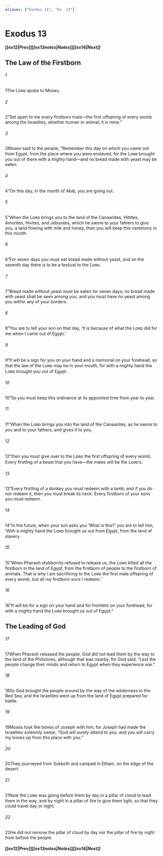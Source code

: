 ```yaml
---
aliases: ["Exodus 13", "Ex. 13"]
---
```

# Exodus 13
##### <span class=arrow-left></span>[[ex12|Prev]]<span class=navigation-separator></span>[[ex13notes|Notes]]<span class=navigation-separator></span>[[ex14|Next]]<span class=arrow-right></span>
## The Law of the Firstborn
###### 1
<span class=verse-first>1</span>The Lᴏʀᴅ spoke to Moses,
###### 2
<span class=verse-body>2</span>“Set apart to me every firstborn male—the first offspring of every womb among the Israelites, whether human or animal; it is mine.”
<div class=paragraph-break></div>

###### 3
<span class=verse-first>3</span>Moses said to the people, “Remember this day on which you came out from Egypt, from the place where you were enslaved, for the Lᴏʀᴅ brought you out of there with a mighty hand—and no bread made with yeast may be eaten.
###### 4
<span class=verse-body>4</span>“On this day, in the month of Abib, you are going out.
###### 5
<span class=verse-body>5</span>“When the Lᴏʀᴅ brings you to the land of the Canaanites, Hittites, Amorites, Hivites, and Jebusites, which he swore to your fathers to give you, a land flowing with milk and honey, then you will keep this ceremony in this month.
###### 6
<span class=verse-body>6</span>“For seven days you must eat bread made without yeast, and on the seventh day there is to be a festival to the Lᴏʀᴅ.
###### 7
<span class=verse-body>7</span>“Bread made without yeast must be eaten for seven days; no bread made with yeast shall be seen among you, and you must have no yeast among you within any of your borders.
###### 8
<span class=verse-body>8</span>“You are to tell your son on that day, ‘It is because of what the Lᴏʀᴅ did for me when I came out of Egypt.’
###### 9
<span class=verse-body>9</span>“It will be a sign for you on your hand and a memorial on your forehead, so that the law of the Lᴏʀᴅ may be in your mouth, for with a mighty hand the Lᴏʀᴅ brought you out of Egypt.
###### 10
<span class=verse-body>10</span>“So you must keep this ordinance at its appointed time from year to year.
<div class=paragraph-break></div>

###### 11
<span class=verse-first>11</span>“When the Lᴏʀᴅ brings you into the land of the Canaanites, as he swore to you and to your fathers, and gives it to you,
###### 12
<span class=verse-body>12</span>“then you must give over to the Lᴏʀᴅ the first offspring of every womb. Every firstling of a beast that you have—the males will be the Lᴏʀᴅ’s.
###### 13
<span class=verse-body>13</span>“Every firstling of a donkey you must redeem with a lamb, and if you do not redeem it, then you must break its neck. Every firstborn of your sons you must redeem.
###### 14
<span class=verse-body>14</span>“In the future, when your son asks you ‘What is this?’ you are to tell him, ‘With a mighty hand the Lᴏʀᴅ brought us out from Egypt, from the land of slavery.
###### 15
<span class=verse-body>15</span>“When Pharaoh stubbornly refused to release us, the Lᴏʀᴅ killed all the firstborn in the land of Egypt, from the firstborn of people to the firstborn of animals. That is why I am sacrificing to the Lᴏʀᴅ the first male offspring of every womb, but all my firstborn sons I redeem.’
###### 16
<span class=verse-body>16</span>“It will be for a sign on your hand and for frontlets on your forehead, for with a mighty hand the Lᴏʀᴅ brought us out of Egypt.”
## The Leading of God
###### 17
<span class=verse-first>17</span>When Pharaoh released the people, God did not lead them by the way to the land of the Philistines, although that was nearby, for God said, “Lest the people change their minds and return to Egypt when they experience war.”
###### 18
<span class=verse-body>18</span>So God brought the people around by the way of the wilderness to the Red Sea, and the Israelites went up from the land of Egypt prepared for battle.
###### 19
<span class=verse-body>19</span>Moses took the bones of Joseph with him, for Joseph had made the Israelites solemnly swear, “God will surely attend to you, and you will carry my bones up from this place with you.”
###### 20
<span class=verse-body>20</span>They journeyed from Sukkoth and camped in Etham, on the edge of the desert.
###### 21
<span class=verse-body>21</span>Now the Lᴏʀᴅ was going before them by day in a pillar of cloud to lead them in the way, and by night in a pillar of fire to give them light, so that they could travel day or night.
###### 22
<span class=verse-body>22</span>He did not remove the pillar of cloud by day nor the pillar of fire by night from before the people.
##### <span class=arrow-left></span>[[ex12|Prev]]<span class=navigation-separator></span>[[ex13notes|Notes]]<span class=navigation-separator></span>[[ex14|Next]]<span class=arrow-right></span>